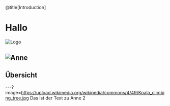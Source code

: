 @title[Introduction]

# Hallo

![Logo](https://seafile.rlp.net/lib/7e9488a3-eb97-4d7e-a5d0-67e7244bac0d/file/Statische%20Medien/Logo/mainzed%20logo%20mit%20Untertitel/Web/mainzedlogo.svg)

![Anne](https://upload.wikimedia.org/wikipedia/commons/4/49/Koala_climbing_tree.jpg)
---

## Übersicht
---?image=https://upload.wikimedia.org/wikipedia/commons/4/49/Koala_climbing_tree.jpg
Das ist der Text zu Anne 2




